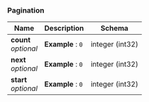 
<a name="pagination"></a>
### Pagination

|Name|Description|Schema|
|---|---|---|
|**count**  <br>*optional*|**Example** : `0`|integer (int32)|
|**next**  <br>*optional*|**Example** : `0`|integer (int32)|
|**start**  <br>*optional*|**Example** : `0`|integer (int32)|



